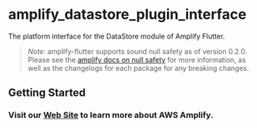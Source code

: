 # amplify_datastore_plugin_interface

The platform interface for the DataStore module of Amplify Flutter.

> *Note:* amplify-flutter supports sound null safety as of version 0.2.0. Please see the [amplify docs on null safety](https://docs.amplify.aws/lib/project-setup/null-safety/q/platform/flutter) for more information, as well as the changelogs for each package for any breaking changes.

## Getting Started

### Visit our [Web Site](https://docs.amplify.aws/) to learn more about AWS Amplify.
